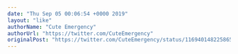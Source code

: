 ```yaml
---
date: "Thu Sep 05 00:06:54 +0000 2019"
layout: "like"
authorName: "Cute Emergency"
authorUrl: "https://twitter.com/CuteEmergency"
originalPost: "https://twitter.com/CuteEmergency/status/1169401482258657281"
---
```

